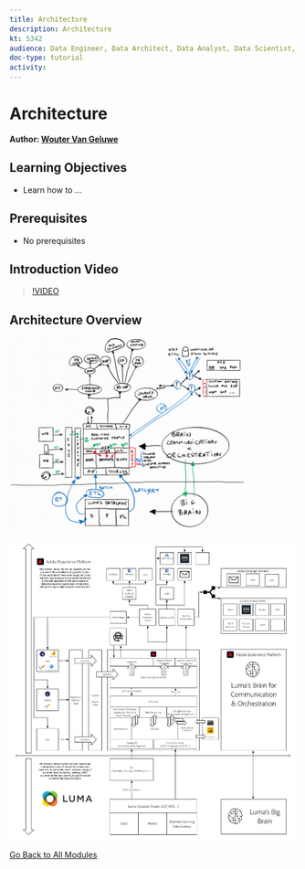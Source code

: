 ```yaml
---
title: Architecture
description: Architecture
kt: 5342
audience: Data Engineer, Data Architect, Data Analyst, Data Scientist, Orchestration Engineer, BI Expert, Marketer
doc-type: tutorial
activity: 
---
```


# Architecture

**Author: [Wouter Van Geluwe](https://www.linkedin.com/in/woutervangeluwe/)**

## Learning Objectives

- Learn how to ...

## Prerequisites

- No prerequisites

## Introduction Video

>[!VIDEO](https://video.tv.adobe.com/v/32553?quality=12&learn=on)

## Architecture Overview

![Luma Retail](./assets/images/whiteboard.png)

![Luma Retail](./assets/images/architecture.png)

[Go Back to All Modules](./overview.md)
